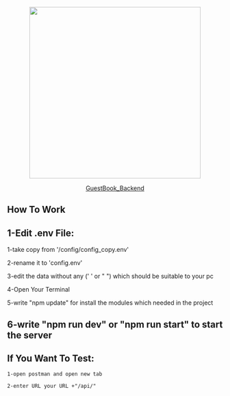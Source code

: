 <p align="center"><img src="https://upload.wikimedia.org/wikipedia/commons/thumb/d/d9/Node.js_logo.svg/1280px-Node.js_logo.svg.png" width="400"></p>
<p align="center">
<a href="#">GuestBook_Backend</a>
</p>

## How To Work 


1-Edit .env File:
------------------  
1-take copy from '/config/config_copy.env'

2-rename it to 'config.env'

3-edit the data without any (' ' or " ") which should be suitable to your pc

4-Open Your Terminal

5-write "npm update" for install the modules which needed in the project

6-write "npm run dev" or "npm run start" to start the server
----------------------------------------------------------------------
If You Want To Test:
---------------------
    1-open postman and open new tab
    
    2-enter URL your URL +"/api/"

